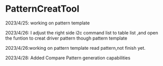 # PatternCreatTool

2023/4/25: working on pattern template

2023/4/26: I adjust the right side i2c command list to table list ,and open the funtion to creat driver pattern though pattern template

2023/4/26:working on pattern template read pattern,not finish yet.

2023/4/28: Added Compare Pattern generation capabilities
